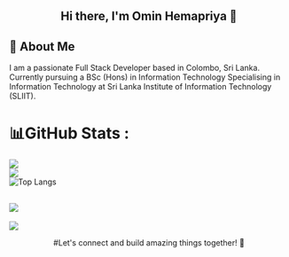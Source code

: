 <div align="center">
  <h2>Hi there, I'm Omin Hemapriya 👋</h2>
</div>


## 💫 About Me
I am a passionate Full Stack Developer based in Colombo, Sri Lanka. Currently pursuing a BSc (Hons) in Information Technology
Specialising in Information Technology at Sri Lanka Institute of Information Technology (SLIIT).

# 📊GitHub Stats :
![](https://github-readme-stats.vercel.app/api?username=omin-h&theme=highcontrast&hide_border=false&include_all_commits=false&count_private=false)<br/>
![](https://github-readme-streak-stats.herokuapp.com/?user=omin-h&theme=highcontrast&hide_border=false)<br/>
![Top Langs](https://github-readme-stats.vercel.app/api/top-langs/?username=omin-h&theme=highcontrast&layout=compact)

![](https://quotes-github-readme.vercel.app/api?type=horizontal&theme=gruvbox)
---
[![](https://visitcount.itsvg.in/api?id=Vishwa-ud&icon=5&color=6)](https://visitcount.itsvg.in)


<p align="center">
  #Let's connect and build amazing things together! 🚀
</p>
